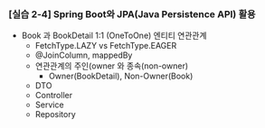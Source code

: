 ### [실습 2-4] Spring Boot와 JPA(Java Persistence API) 활용
* Book 과 BookDetail 1:1 (OneToOne) 엔티티 연관관계
  * FetchType.LAZY vs FetchType.EAGER
  * @JoinColumn, mappedBy
  * 연관관계의 주인(owner 와 종속(non-owner)
    * Owner(BookDetail), Non-Owner(Book)
  * DTO
  * Controller
  * Service
  * Repository
  
  